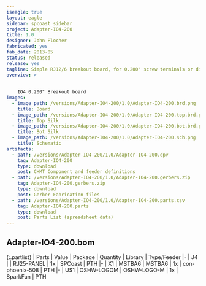 ```yaml
---
iseagle: true
layout: eagle
sidebar: spcoast_sidebar
project: Adapter-IO4-200
title: 1.0
designer: John Plocher
fabricated: yes
fab_date: 2013-05
status: released
release: yes
tagline: Simple RJ12/6 breakout board, for 0.200" screw terminals or direct wire soldering
overview: >
    
    
    IO4 0.200" Breakout board
images:
  - image_path: /versions/Adapter-IO4-200/1.0/Adapter-IO4-200.brd.png
    title: Board
  - image_path: /versions/Adapter-IO4-200/1.0/Adapter-IO4-200.top.brd.png
    title: Top Silk
  - image_path: /versions/Adapter-IO4-200/1.0/Adapter-IO4-200.bot.brd.png
    title: Bot Silk
  - image_path: /versions/Adapter-IO4-200/1.0/Adapter-IO4-200.sch.png
    title: Schematic
artifacts:
  - path: /versions/Adapter-IO4-200/1.0/Adapter-IO4-200.dpv
    tag: Adapter-IO4-200
    type: download
    post: CHMT Component and feeder definitions
  - path: /versions/Adapter-IO4-200/1.0/Adapter-IO4-200.gerbers.zip
    tag: Adapter-IO4-200.gerbers.zip
    type: download
    post: Gerber Fabrication files
  - path: /versions/Adapter-IO4-200/1.0/Adapter-IO4-200.parts.csv
    tag: Adapter-IO4-200.parts
    type: download
    post: Parts List (spreadsheet data)
---
```


## Adapter-IO4-200.bom

{:.partlist}
| Parts | Value | Package | Quantity | Library | Type/Feeder
|-
| J4 |  | RJ25-PANEL | 1x | SPCoast | PTH
|-
| X1 | MSTBA6 | MSTBA6 | 1x | con-phoenix-508 | PTH
|-
| U$1 | OSHW-LOGOM | OSHW-LOGO-M | 1x | SparkFun | PTH
